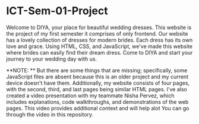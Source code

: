 # ICT-Sem-01-Project
Welcome to DIYA, your place for beautiful wedding dresses. This website is the project of my first semester it comprises of only frontend. Our website has a lovely collection of dresses for modern brides. Each dress has its own love and grace.
Using HTML, CSS, and JavaScript, we've made this website where brides can easily find their dream dress. Come to DIYA and start your journey to your wedding day with us.

**NOTE: **
But there are some things that are missing; specifically, some JavaScript files are absent because this is an older project and my current device doesn't have them. Additionally, my website consists of four pages, with the second, third, and last pages being similar HTML pages. I've also created a video presentation with my teammate Nisha Pervez, which includes explanations, code walkthroughs, and demonstrations of the web pages. This video provides additional context and will help alot 
You can go through the video in this repository.
